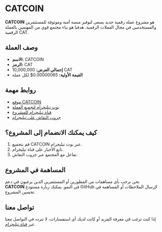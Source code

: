 # CATCOIN

**CATCOIN** هو مشروع عملة رقمية جديد يسعى لتوفير منصة آمنة وموثوقة للمستثمرين والمستخدمين في مجال العملات الرقمية. هدفنا هو بناء مجتمع قوي من المهتمين بالعملة الرقمية CAT.

## وصف العملة

- **الاسم:** CATCOIN
- **الرمز:** CAT
- **إجمالي العرض:** 10,000,000 CAT
- **القيمة الأولية:** 0.00000065$ لكل عملة

## روابط مهمة

- [موقع CATCOIN](https://catcoinsupport.github.io/CATCOIN/)
- [بوت تيليجرام لتجميع العملة](https://t.me/Catcoinprojectbot)
- [قناة تيليجرام للمشروع](https://t.me/CATCOINairdrop25)
- [جروب النقاش على تيليجرام](https://t.me/catcoinproject25)

## كيف يمكنك الانضمام إلى المشروع؟

1. قم بتجميع CATCOIN عبر بوت تيليجرام.
2. تابع الأخبار على قناة تيليجرام.
3. تفاعل مع المجتمع عبر جروب النقاش.

## المساهمة في المشروع

نحن نرحب بأي مساهمات من المطورين أو المستثمرين الذين يرغبون في دعم **CATCOIN** في النمو. يمكنك زيارة مستودع GitHub لإرسال الملاحظات أو المساهمة في تحسين المشروع.

## تواصل معنا

إذا كنت ترغب في معرفة المزيد أو كانت لديك أي استفسارات، لا تتردد في التواصل معنا عبر [قناة تيليجرام](https://t.me/CATCOINairdrop25).
